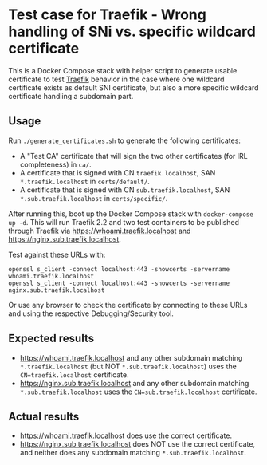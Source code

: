 # Test case for Traefik - Wrong handling of SNi vs. specific wildcard certificate

This is a Docker Compose stack with helper script to generate usable certificate
to test [Traefik](https://traefik.org) behavior in the case where one wildcard
certificate exists as default SNI certificate, but also a more specific wildcard
certificate handling a subdomain part.

## Usage

Run `./generate_certificates.sh` to generate the following certificates:

-   A "Test CA" certificate that will sign the two other certificates (for IRL
    completeness) in `ca/`.
-   A certificate that is signed with CN `traefik.localhost`, SAN `*.traefik.localhost`
    in `certs/default/`.
-   A certificate that is signed with CN `sub.traefik.localhost`, SAN
    `*.sub.traefik.localhost` in `certs/specific/`.

After running this, boot up the Docker Compose stack with `docker-compose up -d`.
This will run Traefik 2.2 and two test containers to be published through Traefik
via https://whoami.traefik.localhost and https://nginx.sub.traefik.localhost.

Test against these URLs with:

    openssl s_client -connect localhost:443 -showcerts -servername whoami.traefik.localhost
    openssl s_client -connect localhost:443 -showcerts -servername nginx.sub.traefik.localhost

Or use any browser to check the certificate by connecting to these URLs and using the
respective Debugging/Security tool.

## Expected results

-   https://whoami.traefik.localhost and any other subdomain matching
    `*.traefik.localhost` (but NOT `*.sub.traefik.localhost`) uses the
    `CN=traefik.localhost` certificate.
-   https://nginx.sub.traefik.localhost and any other subdomain matching
    `*.sub.traefik.localhost` uses the `CN=sub.traefik.localhost` certificate.

## Actual results

-   https://whoami.traefik.localhost does use the correct certificate.
-   https://nginx.sub.traefik.localhost does NOT use the correct certificate, and
    neither does any subdomain matching `*.sub.traefik.localhost`.

